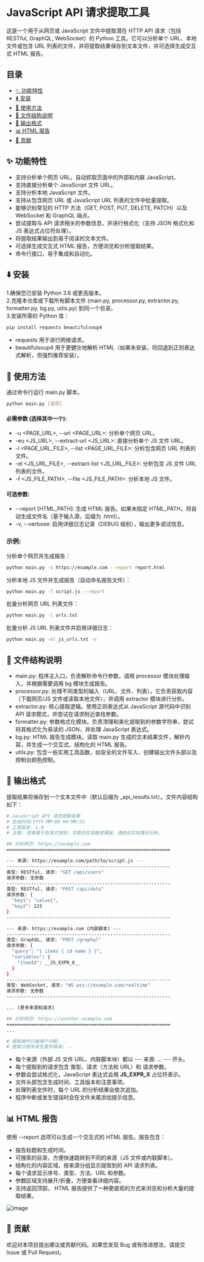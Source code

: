 # JavaScript API 请求提取工具

这是一个用于从网页或 JavaScript 文件中提取潜在 HTTP API 请求（包括 RESTful, GraphQL, WebSocket）的 Python 工具。它可以分析单个 URL、本地文件或包含 URL 列表的文件，并将提取结果保存到文本文件，并可选择生成交互式 HTML 报告。

## 目录
- [✨ 功能特性](#功能特性)  
- [⬇️ 安装](#安装)  
- [🚀 使用方法](#使用方法)  
- [📂 文件结构说明](#文件结构说明)  
- [📄 输出格式](#输出格式)  
- [📊 HTML 报告](#html-报告)  
- [🙌 贡献](#贡献)
  
## ✨ 功能特性
- 支持分析单个网页 URL，自动抓取页面中的外部和内联 JavaScript。
- 支持直接分析单个 JavaScript 文件 URL。
- 支持分析本地 JavaScript 文件。
- 支持从包含网页 URL 或 JavaScript URL 列表的文件中批量提取。
- 能够识别常见的 HTTP 方法（GET, POST, PUT, DELETE, PATCH）以及 WebSocket 和 GraphQL 端点。
- 尝试提取与 API 请求相关的参数信息，并进行格式化（支持 JSON 格式化和 JS 表达式占位符处理）。
- 将提取结果输出到易于阅读的文本文件。
- 可选择生成交互式 HTML 报告，方便浏览和分析提取结果。
- 命令行接口，易于集成和自动化。

## ⬇️ 安装
1.确保您已安装 Python 3.6 或更高版本。  
2.克隆本仓库或下载所有脚本文件 (main.py, processor.py, extractor.py, formatter.py, bg.py, utils.py) 到同一个目录。  
3.安装所需的 Python 库：
```bash
pip install requests beautifulsoup4
```
- requests 用于进行网络请求。
- beautifulsoup4 用于更健壮地解析 HTML（如果未安装，将回退到正则表达式解析，但强烈推荐安装）。
## 🚀 使用方法
通过命令行运行 main.py 脚本。

```bash
python main.py [选项]
```
#### 必需参数 (选择其中一个):
- -u <PAGE_URL>, --url <PAGE_URL>: 分析单个网页 URL。
- -eu <JS_URL>, --extract-url <JS_URL>: 直接分析单个 JS 文件 URL。
- -l <PAGE_URL_FILE>, --list <PAGE_URL_FILE>: 分析包含网页 URL 列表的文件。
- -el <JS_URL_FILE>, --extract-list <JS_URL_FILE>: 分析包含 JS 文件 URL 列表的文件。
- -f <JS_FILE_PATH>, --file <JS_FILE_PATH>: 分析本地 JS 文件。

#### 可选参数:
- --report [HTML_PATH]: 生成 HTML 报告。如果未指定 HTML_PATH，将自动生成文件名（基于输入源，后缀为 .html）。
- -v, --verbose: 启用详细日志记录（DEBUG 级别），输出更多调试信息。

### 示例:
分析单个网页并生成报告：
```bash
python main.py -u https://example.com --report report.html
```
分析本地 JS 文件并生成报告（自动命名报告文件）：
```bash
python main.py -f script.js --report
```
批量分析网页 URL 列表文件：
```bash
python main.py -l urls.txt
```
批量分析 JS URL 列表文件并启用详细日志：
```bash
python main.py -el js_urls.txt -v
```
## 📂 文件结构说明
- main.py: 程序主入口，负责解析命令行参数，调用 processor 模块处理输入，并根据需要调用 bg 模块生成报告。
- processor.py: 处理不同类型的输入（URL、文件、列表）。它负责获取内容（下载网页/JS 文件或读取本地文件），并调用 extractor 模块进行分析。
- extractor.py: 核心提取逻辑。使用正则表达式从 JavaScript 源代码中识别 API 请求模式，并尝试在请求附近查找参数。
- formatter.py: 参数格式化模块。负责清理和美化提取到的参数字符串，尝试将其格式化为易读的 JSON，并处理 JavaScript 表达式。
- bg.py: HTML 报告生成模块。读取 main.py 生成的文本结果文件，解析内容，并生成一个交互式、结构化的 HTML 报告。
- utils.py: 包含一些实用工具函数，如安全的文件写入、创建输出文件头部以及控制台颜色控制。
  
## 📄 输出格式
提取结果将保存到一个文本文件中（默认后缀为 _api_results.txt）。文件内容结构如下：
```bash
# JavaScript API 请求提取结果
# 生成时间:YYYY-MM-DD HH:MM:SS
# 工具版本: 1.0
# 注意: 结果基于启发式规则，可能存在误报或漏报，请结合实际情况分析。

## 分析网页: https://example.com
============================================================

--- 来源: https://example.com/path/to/script.js ---
------------------------------------------------------------
类型: RESTful, 请求: "GET /api/users"
请求参数: 无参数
------------------------------------------------------------
类型: RESTful, 请求: "POST /api/data"
请求参数: {
  "key1": "value1",
  "key2": 123
}
------------------------------------------------------------

--- 来源: https://example.com (内联脚本) ---
------------------------------------------------------------
类型: GraphQL, 请求: "POST /graphql"
请求参数: {
  "query": "{ items { id name } }",
  "variables": {
    "itemId": __JS_EXPR_0__
  }
}
------------------------------------------------------------
类型: WebSocket, 请求: "WS wss://example.com/realtime"
请求参数: 无参数
------------------------------------------------------------

... (更多来源和请求)

## 分析网页: https://another-example.com
============================================================
...

# 提取操作已被用户中断。
# 提取过程中发生意外错误: ...
```

- 每个来源（外部 JS 文件 URL、内联脚本块）都以 --- 来源: ... --- 开头。
- 每个提取到的请求包含 类型、请求（方法和 URL）和 请求参数。
- 参数会尝试格式化，JavaScript 表达式会用 __JS_EXPR_X__ 占位符表示。
- 文件头部包含生成时间、工具版本和注意事项。
- 处理列表文件时，每个 URL 的分析结果会依次追加。
- 程序中断或发生错误时会在文件末尾添加提示信息。
## 📊 HTML 报告
使用 --report 选项可以生成一个交互式的 HTML 报告。报告包含：
- 报告标题和生成时间。
- 可搜索的目录，方便快速跳转到不同的来源（JS 文件或内联脚本）。
- 结构化的内容区域，按来源分组显示提取到的 API 请求列表。
- 每个请求显示序号、类型、方法、URL 和参数。
- 参数区域支持展开/折叠，方便查看详细内容。
- 支持返回顶部。
HTML 报告提供了一种更直观的方式来浏览和分析大量的提取结果。

![image](https://github.com/user-attachments/assets/6e39cd48-581d-4e7c-9039-9252115c5c13)

## 🙌 贡献
欢迎对本项目提出建议或贡献代码。如果您发现 Bug 或有改进想法，请提交 Issue 或 Pull Request。


